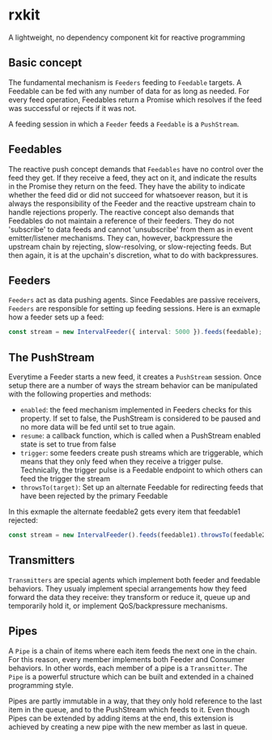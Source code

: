 # rxkit
A lightweight, no dependency component kit for reactive programming

## Basic concept

The fundamental mechanism is `Feeders` feeding to `Feedable` targets. A Feedable can be fed with any number of data for
as long as needed. For every feed operation, Feedables return a Promise which resolves if the feed was successful or
rejects if it was not.

A feeding session in which a `Feeder` feeds a `Feedable` is a `PushStream`.

## Feedables

The reactive push concept demands that `Feedables` have no control over the feed they get. If they receive a feed, they
act on it, and indicate the results in the Promise they return on the feed. They have the ability to indicate whether
the feed did or did not succeed for whatsoever reason, but it is always the responsibility of the Feeder and the
reactive upstream chain to handle rejections properly. The reactive concept also demands that Feedables do not maintain
a reference of their feeders. They do not 'subscribe' to data feeds and cannot 'unsubscribe' from them as in event
emitter/listener mechanisms. They can, however, backpressure the upstream chain by rejecting, slow-resolving, or
slow-rejecting feeds. But then again, it is at the upchain's discretion, what to do with backpressures.

## Feeders

`Feeders` act as data pushing agents. Since Feedables are passive receivers, `Feeders` are responsible for setting up feeding sessions. Here is an exmaple how a feeder sets up a feed:
```typescript
const stream = new IntervalFeeder({ interval: 5000 }).feeds(feedable);
```

## The PushStream

Everytime a Feeder starts a new feed, it creates a `PushStream` session. Once setup there are a number of ways the stream
behavior can be manipulated with the following properties and methods:
- `enabled`: the feed mechanism implemented in Feeders checks for this property. If set to false, the PushStream is
  considered to be paused and no more data will be fed until set to true again.
- `resume`: a callback function, which is called when a PushStream enabled state is set to true from false
- `trigger`: some feeders create push streams which are triggerable, which means that they only feed when they receive a
  trigger pulse. Technically, the trigger pulse is a Feedable endpoint to which others can feed the trigger the stream
- `throwsTo(target)`: Set up an alternate Feedable for redirecting feeds that have been rejected by the primary Feedable

In this exmaple the alternate feedable2 gets every item that feedable1 rejected:
```typescript
const stream = new IntervalFeeder().feeds(feedable1).throwsTo(feedable2);
```

## Transmitters

`Transmitters` are special agents which implement both feeder and feedable behaviors. They usualy implement special
arrangements how they feed forward the data they receive: they transform or reduce it, queue up and temporarily hold it, or
implement QoS/backpressure mechanisms.

## Pipes

A `Pipe` is a chain of items where each item feeds the next one in the chain. For this reason, every member implements
both Feeder and Consumer behaviors. In other words, each member of a pipe is a `Transmitter`. The `Pipe` is a powerful
structure which can be built and extended in a chained programming style.
 
Pipes are partly immutable in a way, that they only hold reference to the last item in the queue, and to the PushStream
which feeds to it. Even though Pipes can be extended by adding items at the end, this extension is achieved by creating
a new pipe with the new member as last in queue.